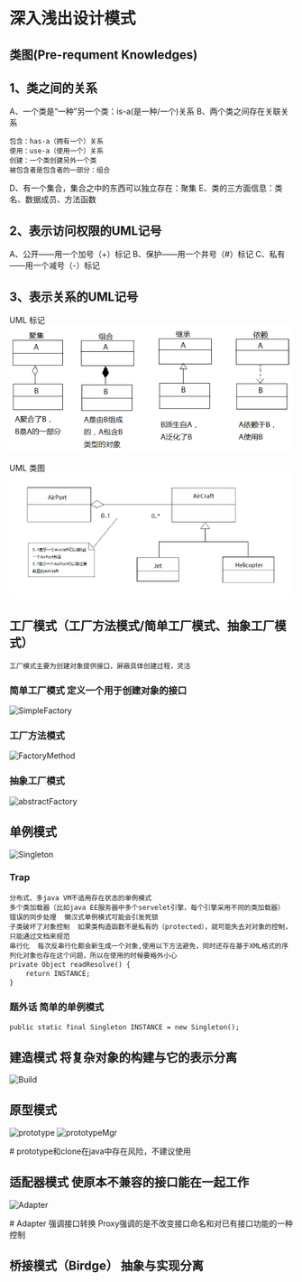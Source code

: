 # 深入浅出设计模式

## 类图(Pre-requment Knowledges)
## 1、类之间的关系
A、一个类是“一种”另一个类：is-a(是一种/一个)关系
B、两个类之间存在关联关系
```
包含：has-a（拥有一个）关系
使用：use-a（使用一个）关系
创建：一个类创建另外一个类
被包含者是包含者的一部分：组合
```
D、有一个集合，集合之中的东西可以独立存在：聚集
E、类的三方面信息：类名、数据成员、方法函数
## 2、表示访问权限的UML记号
A、公开——用一个加号（+）标记
B、保护——用一个井号（#）标记
C、私有——用一个减号（-）标记
## 3、表示关系的UML记号
UML 标记
![UMLmarkup](https://github.com/rayshaw001/common-pictures/blob/master/designPattern/UMLMarkup.png?raw=true)

UML 类图
![classMap](https://github.com/rayshaw001/common-pictures/blob/master/designPattern/classMap.png?raw=true)

## 工厂模式（工厂方法模式/简单工厂模式、抽象工厂模式）
```工厂模式主要为创建对象提供接口，屏蔽具体创建过程，灵活```
### 简单工厂模式    定义一个用于创建对象的接口
![SimpleFactory](https://github.com/rayshaw001/common-pictures/blob/master/designPattern/simpleFactory.JPG?raw=true)
### 工厂方法模式
![FactoryMethod](https://github.com/rayshaw001/common-pictures/blob/master/designPattern/factoryMethod.JPG?raw=true)
### 抽象工厂模式
![abstractFactory](https://github.com/rayshaw001/common-pictures/blob/master/designPattern/abstractFactory.JPG?raw=true)


## 单例模式
![Singleton](https://github.com/rayshaw001/common-pictures/blob/master/designPattern/Singleton.JPG?raw=true)
### Trap
```
分布式、多java VM不适用存在状态的单例模式
多个类加载器（比如java EE服务器中多个servelet引擎，每个引擎采用不同的类加载器）
错误的同步处理  懒汉式单例模式可能会引发死锁
子类破坏了对象控制  如果类构造函数不是私有的（protected），就可能失去对对象的控制，只能通过文档来规范
串行化  每次反串行化都会新生成一个对象,使用以下方法避免，同时还存在基于XML格式的序列化对象也存在这个问题，所以在使用的时候要格外小心
private Object readResolve() {   
    return INSTANCE;   
}   
```

### 题外话  简单的单例模式
```
public static final Singleton INSTANCE = new Singleton();
```

## 建造模式 将复杂对象的构建与它的表示分离
![Build](https://github.com/rayshaw001/common-pictures/blob/master/designPattern/build.JPG?raw=true)
## 原型模式
![prototype](https://github.com/rayshaw001/common-pictures/blob/master/designPattern/prototype.JPG?raw=true)
![prototypeMgr](https://github.com/rayshaw001/common-pictures/blob/master/designPattern/prototypeMgr.JPG?raw=true)

\# prototype和clone在java中存在风险，不建议使用

## 适配器模式   使原本不兼容的接口能在一起工作
![Adapter](https://github.com/rayshaw001/common-pictures/blob/master/designPattern/Adapter.JPG?raw=true)

\# Adapter 强调接口转换     Proxy强调的是不改变接口命名和对已有接口功能的一种控制

## 桥接模式（Birdge）       抽象与实现分离